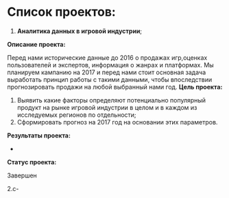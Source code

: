 # Список проектов:

1. **Аналитика данных в игровой индустрии**;

**Описание проекта:**

  Перед нами исторические данные до 2016 о продажах игр,оценках пользователей и экспертов, информация о жанрах и платформах. Мы планируем кампанию на 2017 и перед нами стоит основная задача выработать принцип работы с такими данными, чтобы впоследствии прогнозировать продажи на любой выбранный нами год.
**Цель проекта:**

  1. Выявить какие факторы определяют потенциально популярный продукт на рынке игровой индустрии в целом и в каждом из исследуемых регионов по отдельности;
  2. Сформировать прогноз на 2017 год на основании этих параметров.

**Результаты проекта:**

-
**Статус проекта:**

Завершен

2.с-


